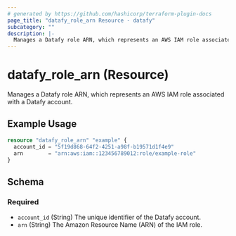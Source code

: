 ```yaml
---
# generated by https://github.com/hashicorp/terraform-plugin-docs
page_title: "datafy_role_arn Resource - datafy"
subcategory: ""
description: |-
  Manages a Datafy role ARN, which represents an AWS IAM role associated with a Datafy account.
---
```


# datafy_role_arn (Resource)

Manages a Datafy role ARN, which represents an AWS IAM role associated with a Datafy account.

## Example Usage

```terraform
resource "datafy_role_arn" "example" {
  account_id = "5f19d868-64f2-4251-a98f-b19571d1f4e9"
  arn        = "arn:aws:iam::123456789012:role/example-role"
}
```

<!-- schema generated by tfplugindocs -->
## Schema

### Required

- `account_id` (String) The unique identifier of the Datafy account.
- `arn` (String) The Amazon Resource Name (ARN) of the IAM role.
